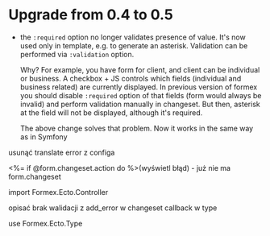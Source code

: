 # Upgrade from 0.4 to 0.5

* the `:required` option no longer validates presence of value. It's now used only in template,
  e.g. to generate an asterisk. Validation can be performed via `:validation` option.

  Why? For example, you have form for client, and client can be individual or business.
  A checkbox + JS controls which fields (individual and business related) are currently
  displayed. In previous version of formex you should disable `:required` option of that fields
  (form would always be invalid) and perform validation manually in changeset.
  But then, asterisk at the field will not be displayed, although it's required.

  The above change solves that problem. Now it works in the same way as in Symfony


usunąć translate error z configa

<%= if @form.changeset.action do %>(wyświetl błąd) - już nie ma form.changeset

import Formex.Ecto.Controller

opisać brak walidacji z add_error w changeset callback w type

  use Formex.Ecto.Type